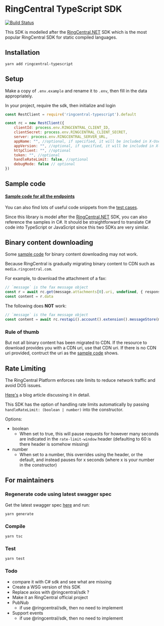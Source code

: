 # RingCentral TypeScript SDK

[![Build Status](https://travis-ci.org/tylerlong/ringcentral-typescript.svg?branch=master)](https://travis-ci.org/tylerlong/ringcentral-typescript)

This SDK is modelled after the [RingCentral.NET](https://github.com/ringcentral/ringcentral.net) SDK which is the most popular RingCentral SDK for static compiled languages.


## Installation

```
yarn add ringcentral-typescript
```

## Setup

Make a copy of `.env.example` and rename it to `.env`, then fill in the data appropriately.

In your project, require the sdk, then initialize and login

```js
const RestClient = require('ringcentral-typescript').default

const rc = new RestClient({
    clientId: process.env.RINGCENTRAL_CLIENT_ID,
    clientSecret: process.env.RINGCENTRAL_CLIENT_SECRET,
    server: process.env.RINGCENTRAL_SERVER_URL,
    appName: "", //optional, if specified, it will be included in X-User-Agent header
    appVersion: "", //optional, if specified, it will be included in X-User-Agent header
    httpClient: "", //optional
    token: "", //optional
    handleRateLimit: false, //optional
    debugMode: false // optional
})
```


## Sample code

#### [Sample code for all the endpoints](./samples.md)

You can also find lots of useful code snippets from the [test cases](./test).

Since this library is model after the [RingCentral.NET](https://github.com/ringcentral/ringcentral.net) SDK, you can also reference the samples in C#. It should be straightforward to translate C# code into TypeScript or JavaScript since this two SDKs are very similar.


## Binary content downloading

Some [sample code](./samples.md) for binary content downloading may not work.

Because RingCentral is gradually migrating binary content to CDN such as `media.ringcentral.com`.

For example, to download the attachment of a fax:

```ts
// `message` is the fax message object
const r = await rc.get(message.attachments[0].uri, undefined, { responseType: 'arraybuffer' })
const content = r.data
```

The following does **NOT** work:

```ts
// `message` is the fax message object
const content = await rc.restapi().account().extension().messageStore(message.id).content(message.attachments[0].id).get()
```

### Rule of thumb

But not all binary content has been migrated to CDN.
If the resource to download provides you with a CDN uri, use that CDN uri.
If there is no CDN uri provided, contruct the uri as the [sample code](./samples.md) shows.

## Rate Limiting
The RingCentral Platform enforces rate limits to reduce network traffic and avoid DOS issues.

[Here's](https://github.com/ringcentral/ringcentral-js/blob/master/sdk/src/platform/Platform.ts) a blog article discussing it in detail.

This SDK has the option of handling rate limits automatically by passing `handleRateLimit: (boolean | number)` into the constructor.

Options:

- boolean
    - When set to true, this will pause requests for however many seconds are indicated in the `rate-limit-window` header (defaulting to 60 is there header is somehow missing)
- number
    - When set to a number, this overrides using the header, or the default, and instead pauses for x seconds (where x is your number in the constructor)

## For maintainers

### Regenerate code using latest swagger spec

Get the latest swagger spec [here](https://github.com/ringcentral/RingCentral.Net/blob/master/code-generator/rc-platform-adjusted.yml) and run:

```
yarn generate
```


### Compile

```
yarn tsc
```


### Test

```
yarn test
```


### Todo

- compare it with C# sdk and see what are missing
- Create a WSG version of this SDK
- Replace axios with @ringcentral/sdk ?
- Make it an RingCentral official project
- PubNub
    - if use @ringcentral/sdk, then no need to implement
- Support events
    - if use @ringcentral/sdk, then no need to implement
